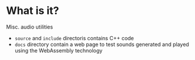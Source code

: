 # What is it?

Misc. audio utilities

- `source` and `include` directoris contains C++ code
- `docs` directory contain a web page to test sounds generated and played using the WebAssembly technology
